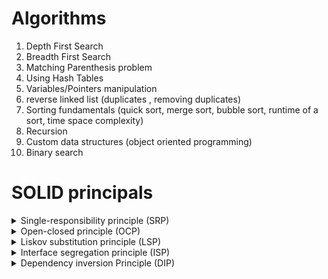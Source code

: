 # Algorithms

1. Depth First Search
2. Breadth First Search
3. Matching Parenthesis problem
4. Using Hash Tables
5. Variables/Pointers manipulation
6. reverse linked list (duplicates , removing duplicates)
7. Sorting fundamentals (quick sort, merge sort, bubble sort,
   runtime of a sort, time space complexity)
8. Recursion
9. Custom data structures (object oriented programming)
10. Binary search

# SOLID principals

<details>
<summary>Single-responsibility principle (SRP)</summary>

A class should only have a single responsibility. This simply means only changes to one part of the software’s specification should be able to affect the specification of the class.

```java
public class PaymentProcessing
{
    public void Process(object obj)
    {
         //process logic here
    }
}
```

This class abides by the single-responsibility principle because it only does one thing and that is to process payment. If we were to add a method that does something other than processing payment, then that would violate the single-responsibility principle. The reason being is because that class would now have multiple responsibilities. Let’s say we wanted to also process Discounts in concert in payments. You might be tempted to just add the logic to process discounts in the PaymentProcessing class. But payment processing and applying discounts to payment are two different things. The solution would be to change our payment class to return the processed payment object, then create a separate Discount class, then hand over the processed payment as a parameter to the Discount class. That way the payment class still has one responsibility and now we have a Discount class that only applies discounts to processed payments. A change to the Discount class wouldn’t affect the PaymentProcessing class and vice versa.

</details>

<details>
<summary>Open-closed principle (OCP)</summary>

A class should be extendable, but closed to modification. That simply means any desired additional behavior should be added to another class that extends your original class instead of modifying it.

```java
public class Vehicle
{
    public string Make { get; set; }
    public string Model { get; set; }
    public string Trim { get; set; }
    public string Year { get; set; }
    public string Color { get; set; }
    //vehicle related logic goes here
}
```

After implementing all the required functionalities, you find out a month later that there’s a Luxury type of vehicle that shares the same functionalities as your Vehicle class except for some added premium options. Modifying the vehicle class is not the right way to solve that issue. That would violate the open-closed principle. The way to solve the issue is to extend the Vehicle class and add the additional functionalities in your new class.

```java
public class LuxuryVehicle : Vehicle
{
    public List<string> AdditionalOptions { get; set; }
    //luxury vehicle related logic goes here
}
```

By extending the Vehicle class, we inherit all the functionalities and we’re free to add whatever luxury-related logic in our new class without any fear of breaking existing functionality.

</details>

<details>
<summary>Liskov substitution principle (LSP)</summary>

A derived class must be substitutable for its base class.

Using the example code from earlier, we must be able to swap our LuxuryVehice class for our Vehicle class with no issue. Supposed we add a new property to our base class named MSRP and add a new method call `getHalfPrice()`. All this method does is dividing the MSRP value by 2. The base class precondition is that the property value will always be greater than zero.

A few weeks after bragging about how awesome your Vehicle class is, you receive new requirements that allow the MSRP in your LuxuryVehicle class to be zero with added premium options. The new requirements violate the Liskov substitution principle. A way to solve that would be to create an interface for each of the vehicle classes with the appropriate method signatures. The vehicle class would have the `getHalfPrice()` method, then the LuxuryVehicle could have the `getZeroMSRPPriceWithAddedOption()`.

</details>

<details>
<summary>Interface segregation principle (ISP)</summary>

Client-specific interfaces are better than one general-purpose interface.

Let’s say we had an interface called Staff, which would have methods such as teach, clean, processPayment, advise, etc… If we were to create a Professor class, we’d have to implement all these methods even though some of them are not related to being a professor. This interface violates the Interface segregation principle.

The solution would be to create client-specific interfaces such as _Professor, Administrator, GuidanceCounselor, Janitor, etc..._ Each interface would have the appropriate method.
* Professor -> `teach()`
* Administrator -> `processPayment()`
* GuidanceCounselor -> `advise()`
* Janitor -> `clean()`

Because of this fined grained approach, now clients can choose which one suits their specific needs. They wouldn’t have to implement method they don’t need.

</details>

<details>
<summary>Dependency inversion Principle (DIP)</summary>

The high-level module must not depend on the low-level module, but they should depend on abstractions.

```java
public class MessageBoard
{
    private WhatUpMessage message;
    public MessageBoard(WhatsUpMessage message)
    {
        this.message = message;
    }
}
```

The high-level module MessageBoard now depends on the low-level WhatsUpMessage. If we needed to print the underlying message in the high-level module, we would now find ourselves at the mercy of the low-level module. We would have to write WhatsUpMessage specific logic to print that message. If later, FacebookMessage needed to be supported, we would have to modify the high-level module( tightly-coupled code). That violates the Dependency inversion principle.

A way to fix that would be to extract that dependency. Create an interface and add whatever your high-level module needs. Any class that needed to use your high-level module would have to implement that interface.

Your interface would look something like this

```java
public interface IMessage
{
   public void PrintMessage();
}
```

Your MessageBoard now would look like this

```java
public class MessageBoard
{
    private IMessage message;
    public MessageBoard(IMessage message)
    {
        this.message = message;
    }
    public void PrintMessage()
    {
        this.message.PrintMessage();
    }
}
```

The low-level module would look like this

```java
public class WhatUpMessage : IMessage
{
    public void PrintMessage()
    {
        //print whatsup message
    }
}
public class FacebookMessage : IMessage
{
    public void PrintMessage()
    {
        //print facebook message
    }
}
```

That abstraction removes the dependency of the low-level module in your high-level module. The high-level module is now completely independent of any low-level module.

</details>